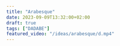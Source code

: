 ```yaml
---
title: "Arabesque"
date: 2023-09-09T13:32:00+02:00
draft: true
tags: ["DADABE"]
featured_video: "/ideas/arabesque/d.mp4"
---
```


